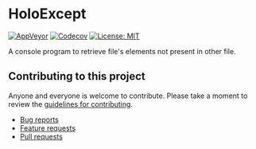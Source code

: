 # HoloExcept
[![AppVeyor](https://ci.appveyor.com/api/projects/status/hbc05ykq6jspwx8b?svg=true)](https://ci.appveyor.com/project/Orwel/holoexcept)
[![Codecov](https://codecov.io/gh/Orwel/HoloExcept/branch/master/graph/badge.svg)](https://codecov.io/gh/Orwel/HoloExcept)
[![License: MIT](https://img.shields.io/badge/License-MIT-yellow.svg)](https://opensource.org/licenses/MIT)

A console program to retrieve file's elements not present in other file.

## Contributing to this project

Anyone and everyone is welcome to contribute. Please take a moment to
review the [guidelines for contributing](CONTRIBUTING.md).

* [Bug reports](CONTRIBUTING.md#bugs)
* [Feature requests](CONTRIBUTING.md#features)
* [Pull requests](CONTRIBUTING.md#pull-requests)